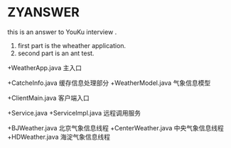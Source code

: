 # ZYANSWER
this is an answer to YouKu interview .
1) first part is the wheather application.
2) second part is an ant test.

+WeatherApp.java 主入口

+CatcheInfo.java 缓存信息处理部分
+WeatherModel.java 气象信息模型

+ClientMain.java 客户端入口

+Service.java
+ServiceImpl.java 远程调用服务

+BJWeather.java  北京气象信息线程
+CenterWeather.java  中央气象信息线程
+HDWeather.java  海淀气象信息线程


